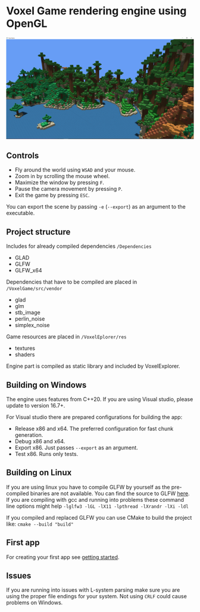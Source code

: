 # Voxel Game rendering engine using OpenGL
![valleys](VoxelGame/res/textures/valleys.PNG)

## Controls
  - Fly around the world using `WSAD` and your mouse.
  - Zoom in by scrolling the mouse wheel.
  - Maximize the window by pressing `F`.
  - Pause the camera movement by pressing `P`.
  - Exit the game by pressing `ESC`.

You can export the scene by passing `-e` (`--export`) as an argument to the executable.

## Project structure

Includes for already compiled dependencies `/Dependencies`
  - GLAD
  - GLFW
  - GLFW_x64
  
Dependencies that have to be compiled are placed in `/VoxelGame/src/vendor`
  - glad
  - glm
  - stb_image
  - perlin_noise
  - simplex_noise
  
Game resources are placed in `/VoxelEplorer/res`
  - textures
  - shaders

Engine part is compiled as static library and included by VoxelExplorer.

## Building on Windows
The engine uses features from C++20. If you are using Visual studio, please update to version 16.7+.

For Visual studio there are prepared configurations for building the app:
  - Release x86 and x64. The preferred configuration for fast chunk generation.
  - Debug x86 and x64. 
  - Export x86. Just passes `--export` as an argument.
  - Test x86. Runs only tests.

## Building on Linux
If you are using linux you have to compile GLFW by yourself as the pre-compiled binaries are not available.
You can find the source to GLFW [here](https://www.glfw.org/download.html). If you are compiling with gcc and running into problems
these command line options might help `-lglfw3 -lGL -lX11 -lpthread -lXrandr -lXi -ldl`

If you compiled and replaced GLFW you can use CMake to build the project like:
`cmake --build "build"`

## First app  
For creating your first app see [getting started](GettingStarted.md).

## Issues
If you are running into issues with L-system parsing make sure you are using the proper file endings for your system.
Not using `CRLF` could cause problems on Windows. 
